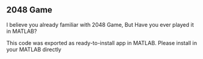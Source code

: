 ## 2048 Game

I believe you already familiar with 2048 Game, But Have you ever played it in MATLAB?

This code was exported as ready-to-install app in MATLAB. Please install in your MATLAB directly
